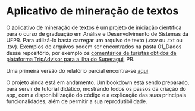 # Aplicativo de mineração de textos

O [aplicativo](https://8h163l-daphne-spier.shinyapps.io/shiny_text_analysis/) de mineração de textos é um projeto de iniciação científica para o curso de graduação em Análise e Desenvolvimento de Sistemas da UFPR.
Para utilizá-lo basta carregar um arquivo de texto (.csv ou .txt  ou .tsv). 
Exemplos de arquivos podem ser encontrados na pasta 01_Dados desse repositório, por exemplo os [comentários de turistas obtidos da plataforma TripAdvisor para a ilha do Superagui](https://github.com/daphnespier/shiny_app/blob/master/01_Dados/00_ComentariosSuperagui.csv), PR.

Uma primeira versão do relatório parcial encontra-se [aqui](https://github.com/daphnespier/shiny_app/blob/master/bookdown-artigo.pdf)

O projeto ainda está em andamento. Um bookdown está sendo preparado, para servir de tutorial didático, mostrando todos os passos da criação do app, com a disponibilização do código e a explicação das suas principais funcionalidades, além de permitir a sua reprodutibilidade.

